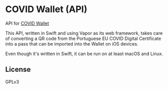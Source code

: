 # COVID Wallet (API)

API for [COVID Wallet](https://covidwallet.pt)

This API, written in Swift and using Vapor as its web framework, takes care of converting a QR code from the Portuguese EU COVID Digital Certificate into a pass that can be imported into the Wallet on iOS devices.

Even though it's written in Swift, it can be run on at least macOS and Linux.

## License

GPLv3
